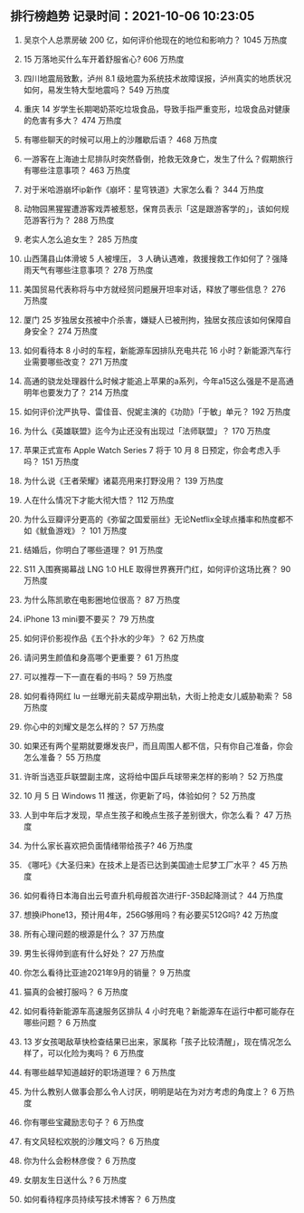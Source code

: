 
## 排行榜趋势 记录时间：2021-10-06 10:23:05
  
  1. 吴京个人总票房破 200 亿，如何评价他现在的地位和影响力？ 1045 万热度
    
  2. 15 万落地买什么车开着舒服省心? 606 万热度
    
  3. 四川地震局致歉，泸州 8.1 级地震为系统技术故障误报，泸州真实的地质状况如何，易发生特大型地震吗？ 549 万热度
    
  4. 重庆 14 岁学生长期喝奶茶吃垃圾食品，导致手指严重变形，垃圾食品对健康的危害有多大？ 474 万热度
    
  5. 有哪些聊天的时候可以用上的沙雕歇后语？ 468 万热度
    
  6. 一游客在上海迪士尼排队时突然昏倒，抢救无效身亡，发生了什么？假期旅行有哪些注意事项？ 463 万热度
    
  7. 对于米哈游崩坏ip新作《崩坏：星穹铁道》大家怎么看？ 344 万热度
    
  8. 动物园黑猩猩遭游客戏弄被惹怒，保育员表示「这是跟游客学的」，该如何规范游客行为？ 288 万热度
    
  9. 老实人怎么追女生？ 285 万热度
    
  10. 山西蒲县山体滑坡 5 人被埋压， 3 人确认遇难，救援搜救工作如何了？强降雨天气有哪些注意事项？ 278 万热度
    
  11. 美国贸易代表称将与中方就经贸问题展开坦率对话，释放了哪些信息？ 276 万热度
    
  12. 厦门 25 岁独居女孩被中介杀害，嫌疑人已被刑拘，独居女孩应该如何保障自身安全？ 274 万热度
    
  13. 如何看待本 8 小时的车程，新能源车因排队充电共花 16 小时？新能源汽车行业需要哪些改变？ 271 万热度
    
  14. 高通的骁龙处理器什么时候才能追上苹果的a系列，今年a15这么强是不是高通明年也要发力了？ 214 万热度
    
  15. 如何评价沈严执导、雷佳音、倪妮主演的《功勋》「于敏」单元？ 192 万热度
    
  16. 为什么《英雄联盟》迄今为止还没有出现过「法师联盟」？ 170 万热度
    
  17. 苹果正式宣布 Apple Watch Series 7 将于 10 月 8 日预定，你会考虑入手吗？ 151 万热度
    
  18. 为什么说《王者荣耀》诸葛亮用来打野没用？ 139 万热度
    
  19. 人在什么情况下才能大彻大悟？ 112 万热度
    
  20. 为什么豆瓣评分更高的《弥留之国爱丽丝》无论Netflix全球点播率和热度都不如《鱿鱼游戏》？ 101 万热度
    
  21. 结婚后，你明白了哪些道理？ 91 万热度
    
  22. S11 入围赛揭幕战 LNG 1:0 HLE 取得世界赛开门红，如何评价这场比赛？ 90 万热度
    
  23. 为什么陈凯歌在电影圈地位很高？ 87 万热度
    
  24. iPhone 13 mini要不要买？ 79 万热度
    
  25. 如何评价影视作品《五个扑水的少年》？ 62 万热度
    
  26. 请问男生颜值和身高哪个更重要？ 61 万热度
    
  27. 可以推荐一下一直在看的书吗？ 59 万热度
    
  28. 如何看待网红 lu 一丝曝光前夫葛成孕期出轨，大街上抢走女儿威胁勒索？ 58 万热度
    
  29. 你心中的刘耀文是怎么样的？ 57 万热度
    
  30. 如果还有两个星期就要爆发丧尸，而且周围人都不信，只有你自己准备，你会怎么准备？ 55 万热度
    
  31. 许昕当选亚乒联盟副主席，这将给中国乒乓球带来怎样的影响？ 52 万热度
    
  32. 10 月 5 日 Windows 11 推送，你更新了吗，体验如何？ 52 万热度
    
  33. 人到中年后才发现，早点生孩子和晚点生孩子差别很大，你怎么看？ 47 万热度
    
  34. 为什么家长喜欢把负面情绪带给孩子? 46 万热度
    
  35. 《哪吒》《大圣归来》在技术上是否已达到美国迪士尼梦工厂水平？ 45 万热度
    
  36. 如何看待日本海自出云号直升机母舰首次进行F-35B起降测试？ 44 万热度
    
  37. 想换iPhone13，预计用4年，256G够用吗？有必要买512G吗? 42 万热度
    
  38. 所有心理问题的根源是什么？ 37 万热度
    
  39. 男生长得帅到底有什么好处？ 27 万热度
    
  40. 你怎么看待比亚迪2021年9月的销量？ 9 万热度
    
  41. 猫真的会被打服吗？ 6 万热度
    
  42. 如何看待新能源车高速服务区排队 4 小时充电？新能源车在运行中都可能存在哪些问题？ 6 万热度
    
  43. 13 岁女孩喝敌草快检查结果已出来，家属称「孩子比较清醒」，现在情况怎么样了，可以化险为夷吗？ 6 万热度
    
  44. 有哪些越早知道越好的职场道理？ 6 万热度
    
  45. 为什么教别人做事会那么令人讨厌，明明是站在为对方考虑的角度上？ 6 万热度
    
  46. 你有哪些宝藏励志句子？ 6 万热度
    
  47. 有文风轻松欢脱的沙雕文吗？ 6 万热度
    
  48. 你为什么会粉林彦俊？ 6 万热度
    
  49. 女朋友生日送什么 ? 6 万热度
    
  50. 如何看待程序员持续写技术博客？ 6 万热度
    